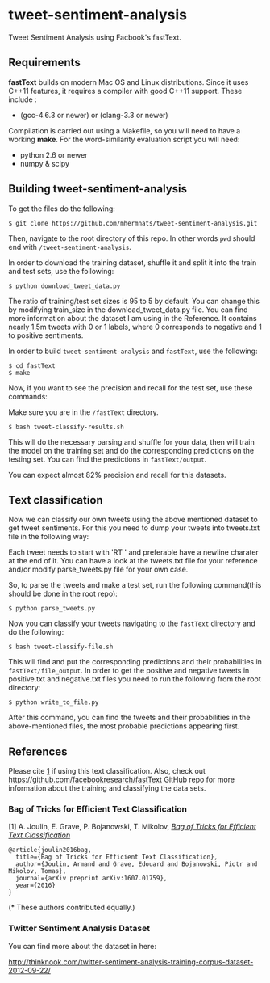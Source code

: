 # tweet-sentiment-analysis

Tweet Sentiment Analysis using Facbook's fastText.

## Requirements

**fastText** builds on modern Mac OS and Linux distributions.
Since it uses C++11 features, it requires a compiler with good C++11 support.
These include :

* (gcc-4.6.3 or newer) or (clang-3.3 or newer)

Compilation is carried out using a Makefile, so you will need to have a working **make**.
For the word-similarity evaluation script you will need:

* python 2.6 or newer
* numpy & scipy

## Building tweet-sentiment-analysis

To get the files do the following:

```
$ git clone https://github.com/mhermnats/tweet-sentiment-analysis.git
```

Then, navigate to the root directory of this repo. In other words `pwd` should end with `/tweet-sentiment-analysis`.

In order to download the training dataset, shuffle it and split it into the train and test sets, use the following:

```
$ python download_tweet_data.py
```

The ratio of training/test set sizes is 95 to 5 by default. You can change this by modifying train_size in the download_tweet_data.py file. You can find more information about the dataset I am using in the Reference. It contains nearly 1.5m tweets with 0 or 1 labels, where 0 corresponds to negative and 1 to positive sentiments.

In order to build `tweet-sentiment-analysis` and `fastText`, use the following:

```
$ cd fastText
$ make
```

Now, if you want to see the precision and recall for the test set, use these commands:

Make sure you are in the `/fastText` directory.

```
$ bash tweet-classify-results.sh
```

This will do the necessary parsing and shuffle for your data, then will train the model on the training set and do the corresponding predictions on the testing set. You can find the predictions in `fastText/output`. 

You can expect almost 82% precision and recall for this datasets. 

## Text classification

Now we can classify our own tweets using the above mentioned dataset to get tweet sentiments. For this you need to dump your tweets into tweets.txt file in the following way:

Each tweet needs to start with 'RT ' and preferable have a newline charater at the end of it. You can have a look at the tweets.txt file for your reference and/or modify parse_tweets.py file for your own case. 

So, to parse the tweets and make a test set, run the following command(this should be done in the root repo):

```
$ python parse_tweets.py
```

Now you can classify your tweets navigating to the `fastText` directory and do the following:

```
$ bash tweet-classify-file.sh
```

This will find and put the corresponding predictions and their probabilities in `fastText/file_output`. In order to get the positive and negative tweets in positive.txt and negative.txt files you need to run the following from the root directory:

```
$ python write_to_file.py
```

After this command, you can find the tweets and their probabilities in the above-mentioned files, the most probable predictions appearing first. 

## References

Please cite [1](#bag-of-tricks-for-efficient-text-classification) if using this text classification. Also, check out https://github.com/facebookresearch/fastText GitHub repo for more information about the training and classifying the data sets. 

### Bag of Tricks for Efficient Text Classification

[1] A. Joulin, E. Grave, P. Bojanowski, T. Mikolov, [*Bag of Tricks for Efficient Text Classification*](https://arxiv.org/abs/1607.01759)

```
@article{joulin2016bag,
  title={Bag of Tricks for Efficient Text Classification},
  author={Joulin, Armand and Grave, Edouard and Bojanowski, Piotr and Mikolov, Tomas},
  journal={arXiv preprint arXiv:1607.01759},
  year={2016}
}
```

(\* These authors contributed equally.)


###  Twitter Sentiment Analysis Dataset 

You can find more about the dataset in here:

http://thinknook.com/twitter-sentiment-analysis-training-corpus-dataset-2012-09-22/








